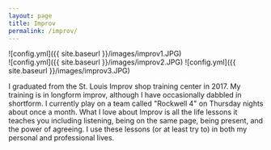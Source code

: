 ```yaml
---
layout: page
title: Improv
permalink: /improv/
---
```


![config.yml]({{ site.baseurl }}/images/improv1.JPG)  
![config.yml]({{ site.baseurl }}/images/improv2.JPG)
![config.yml]({{ site.baseurl }}/images/improv3.JPG) 


I graduated from the St. Louis Improv shop training center in 2017. My training is in longform improv, although I have occasionally dabbled in shortform. I currently play on a team called "Rockwell 4" on Thursday nights about once a month. What I love about Improv is all the life lessons it teaches you including listening, being on the same page, being present, and the power of agreeing. I use these lessons (or at least try to) in both my personal and professional lives.
